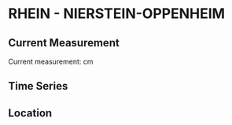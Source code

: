 # RHEIN - NIERSTEIN-OPPENHEIM

## Current Measurement

Current measurement: <Value topic="rivers/pegel-online/RHEIN/NIERSTEIN-OPPENHEIM/measurementValue"/> cm

## Time Series

<TimeSeries topic="rivers/pegel-online/RHEIN/NIERSTEIN-OPPENHEIM/measurementValue" period="week" />

## Location

<WorldMap>
  <Marker lat="49.864981442107045" lon="8.352376086475745" labelTopic="rivers/pegel-online/RHEIN/NIERSTEIN-OPPENHEIM" />
</WorldMap>
